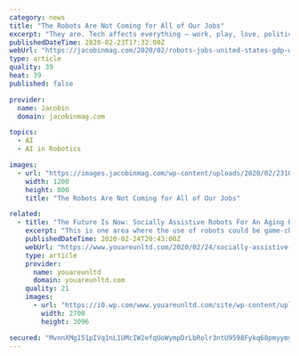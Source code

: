 ```yaml
---
category: news
title: "The Robots Are Not Coming for All of Our Jobs"
excerpt: "They are. Tech affects everything — work, play, love, politics, art, all of it. But the maximalist version, where robots, equipped with artificial intelligence, are going to replace human workers, is way overdone. No doubt they will replace some. But not all. Back in 1987, ancient history in tech time, the economist Robert Solow observed ..."
publishedDateTime: 2020-02-23T17:32:00Z
webUrl: "https://jacobinmag.com/2020/02/robots-jobs-united-states-gdp-wages-productivity-growth-economy"
type: article
quality: 39
heat: 39
published: false

provider:
  name: Jacobin
  domain: jacobinmag.com

topics:
  - AI
  - AI in Robotics

images:
  - url: "https://images.jacobinmag.com/wp-content/uploads/2020/02/23103432/GettyImages-1204206719.jpg"
    width: 1200
    height: 800
    title: "The Robots Are Not Coming for All of Our Jobs"

related:
  - title: "The Future Is Now: Socially Assistive Robots For An Aging Population Are Here, Courtesy of Dr. Goldie Nejat"
    excerpt: "This is one area where the use of robots could be game-changing. Add to this the breakneck speed of technology, as well as the emergence of artificial intelligence, and it is a perfect storm for machines that can communicate with, respond to and support people as they age. “The acceleration in technology is fantastic for us because sensors ..."
    publishedDateTime: 2020-02-24T20:43:00Z
    webUrl: "https://www.youareunltd.com/2020/02/24/socially-assistive-robots-for-an-aging-population/"
    type: article
    provider:
      name: youareunltd
      domain: youareunltd.com
    quality: 21
    images:
      - url: "https://i0.wp.com/www.youareunltd.com/site/wp-content/uploads/2018/08/goldie-casper.jpg?fit=2700%2C3096&ssl=1"
        width: 2700
        height: 3096

secured: "MvnnXMg151pIVq1nL1UMcIW2efqUoWympDrLbRolr3ntU9598Fykq68pmyymyyRZ+orP9aemoTtFDTlFzqC9VWx75fHfTCfYDnyWTb/WG302nB1v6lkjKK9DR/4qS9riTnZXdGaj42SkkdRozTiAzxZTvRyyhHAiQVREqeuLfxwK6g/eLPxAkFi/9juHt8j4jhOQXgWvb0jJIfVQuv/A9F1dS6rZebONPPOqfL3aaakYwmYZnKzi86Ct0NVpze1vA1VU4qM/n0oa1rAIWhMetG8yhhKnWPnUdXoJZfLZkTYCFkP2mZD1zvScg7eR+h1x;t2HgfBmOX1IVfbY0mv3gNA=="
---
```



